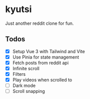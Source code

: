 # kyutsi

Just another reddit clone for fun.

## Todos

- [x] Setup Vue 3 with Tailwind and Vite
- [x] Use Pinia for state management
- [x] Fetch posts from reddit api
- [x] Infinite scroll
- [x] Filters
- [x] Play videos when scrolled to
- [ ] Dark mode
- [ ] Scroll snapping